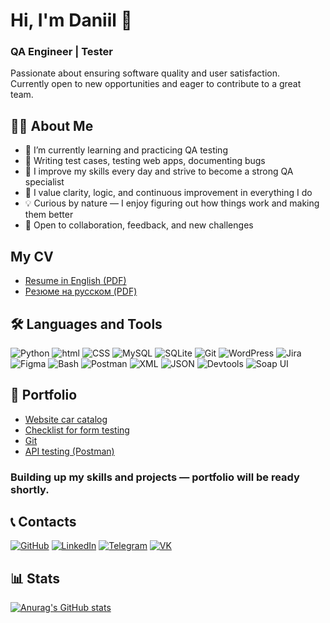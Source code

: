 # Hi, I'm Daniil 👋  
### QA Engineer | Tester 

Passionate about ensuring software quality and user satisfaction.  
Currently open to new opportunities and eager to contribute to a great team. 

## 👨‍💻 About Me

- 🎯 I’m currently learning and practicing QA testing  
- 🐞 Writing test cases, testing web apps, documenting bugs   
- 🚀 I improve my skills every day and strive to become a strong QA specialist  
- 🧠 I value clarity, logic, and continuous improvement in everything I do 
- 💡 Curious by nature — I enjoy figuring out how things work and making them better  
- 🤝 Open to collaboration, feedback, and new challenges  

## My CV

- [Resume in English (PDF)](https://drive.google.com/file/d/1ioKmb7_jReHHyJoXVk8hvfBSNNj3CJYC/view?usp=sharing)  
- [Резюме на русском (PDF)](https://drive.google.com/file/d/1fdz3Xo72jTe3AeMTC_0dPpxv78iYIsut/view?usp=sharing)

## 🛠️ Languages and Tools

![Python](https://img.shields.io/badge/-Python-F9DC3E.svg?logo=Python&style=for-the-badge)
![html](https://img.shields.io/badge/HTML-E34F26.svg?logo=HTML5&style=for-the-badge&logoColor=white)
![CSS](https://img.shields.io/badge/CSS-1572B6.svg?logo=CSS&style=for-the-badge&logoColor=white)
![MySQL](https://img.shields.io/badge/MySQL-%2300f.svg?logo=mysql&style=for-the-badge&logoColor=white)
![SQLite](https://img.shields.io/badge/SQLite-%2307405e.svg?logo=sqlite&style=for-the-badge&logoColor=white)
![Git](https://img.shields.io/badge/Git-f04f33.svg?logo=git&style=for-the-badge&logoColor=white)
![WordPress](https://img.shields.io/badge/WordPress-2F4F4F.svg?logo=wordpress&style=for-the-badge&logoColor=white)
![Jira](https://img.shields.io/badge/Jira-0052CC?logo=jira&style=for-the-badge&logoColor=fff)
![Figma](https://img.shields.io/badge/Figma-E9967A?logo=figma&style=for-the-badge&logoColor=white)
![Bash](https://img.shields.io/badge/Bash-808080?logo=gnubash&style=for-the-badge&logoColor=fff)
![Postman](https://img.shields.io/badge/Postman-FF6C37?style=for-the-badge&logo=Postman&logoColor=white)
![XML](https://img.shields.io/badge/XML-767C52?logo=xml&style=for-the-badge&logoColor=fff)
![JSON](https://img.shields.io/badge/JSON-696969?logo=json&style=for-the-badge&logoColor=fff)
![Devtools](https://img.shields.io/badge/Devtools-0A0A0A?style=for-the-badge&logoColor=white)
![Soap UI](https://img.shields.io/badge/SOAPUI-FFFF00?style=for-the-badge&logoColor=white)

## 💼 Portfolio

- [Website car catalog](https://github.com/daniilg17/cars)
- [Checklist for form testing](https://github.com/daniilg17/checklist)
- [Git](https://github.com/daniilg17/Git)
- [API testing (Postman)](https://github.com/daniilg17/Postman)

### Building up my skills and projects — portfolio will be ready shortly.

## 📞 Contacts
[![GitHub](https://img.shields.io/badge/Github-%23121011.svg?logo=GitHub&style=for-the-badge&logoColor=white)](https://github.com/daniilg17)
[![LinkedIn](https://custom-icon-badges.demolab.com/badge/LinkedIn-0A66C2?logo=linkedin-white&style=for-the-badge&logoColor=fff)](https://www.linkedin.com/in/daniilg17/)
[![Telegram](https://img.shields.io/badge/Telegram-2CA5E0?logo=telegram&style=for-the-badge&logoColor=white)](https://t.me/daniilg17)
[![VK](https://img.shields.io/badge/VK-%232E87FB.svg?&style=for-the-badge&logo=vk&logoColor=white)](https://vk.com/daniilg17)

## 📊 Stats
[![Anurag's GitHub stats](https://github-readme-stats.vercel.app/api?username=daniilg17&show_icons=true&theme=radical)](https://github.com/daniilg17/github-readme-stats)